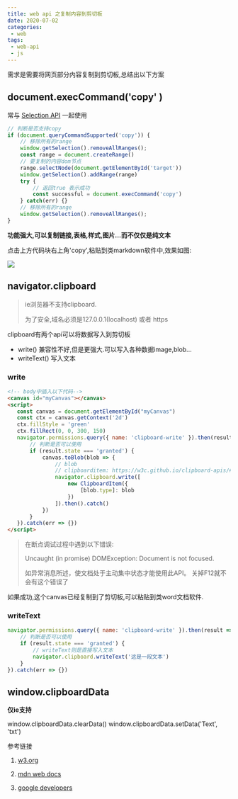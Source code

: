```yaml
---
title: web api 之复制内容到剪切板
date: 2020-07-02
categories:
 - web
tags:
 - web-api
 - js
---
```


需求是需要将网页部分内容复制到剪切板,总结出以下方案

## document.execCommand('copy' )

常与  [Selection API](https://developer.mozilla.org/en-US/docs/Web/API/Selection)  一起使用

```js
// 判断是否支持copy
if (document.queryCommandSupported('copy')) {
    // 移除所有的range
    window.getSelection().removeAllRanges();
    const range = document.createRange()
    // 要复制的内容dom节点
    range.selectNode(document.getElementById('target'))
    window.getSelection().addRange(range)
    try {
        // 返回true 表示成功
        const successful = document.execCommand('copy')
    } catch(err) {}
    // 移除所有的range
    window.getSelection().removeAllRanges();
}
```

**功能强大,可以复制链接,表格,样式,图片...而不仅仅是纯文本**

点击上方代码块右上角'copy',粘贴到类markdown软件中,效果如图:

<img src="https://s1.ax1x.com/2020/07/05/UShdVP.png">

## navigator.clipboard

> ie浏览器不支持clipboard.
>
> 为了安全,域名必须是127.0.0.1(localhost) 或者 https

clipboard有两个api可以将数据写入到剪切板

- write() 兼容性不好,但是更强大.可以写入各种数据image,blob...
- writeText() 写入文本

### write

```html
<!-- body中插入以下代码-->
<canvas id="myCanvas"></canvas>
<script>
   const canvas = document.getElementById("myCanvas")
   const ctx = canvas.getContext('2d')
   ctx.fillStyle = 'green'
   ctx.fillRect(0, 0, 300, 150)
   navigator.permissions.query({ name: 'clipboard-write' }).then(result => {
       // 判断是否可以使用
       if (result.state === 'granted') {
           canvas.toBlob(blob => {
               // blob
               // clipboarditem: https://w3c.github.io/clipboard-apis/#clipboarditem
               navigator.clipboard.write([
                   new ClipboardItem({
                       [blob.type]: blob
                   })
               ]).then().catch()
           })
       }
   }).catch(err => {})
</script>
```

> 在断点调试过程中遇到以下错误:
>
> Uncaught (in promise) DOMException: Document is not focused.
>
>  如异常消息所述，使文档处于主动集中状态才能使用此API。 关掉F12就不会有这个错误了

如果成功,这个canvas已经复制到了剪切板,可以粘贴到类word文档软件.

### writeText

```js
navigator.permissions.query({ name: 'clipboard-write' }).then(result => {
    // 判断是否可以使用
    if (result.state === 'granted') {
        // writeText则是直接写入文本
        navigator.clipboard.writeText('这是一段文本')
    }
}).catch(err => {})
```

## window.clipboardData

**仅ie支持**

window.clipboardData.clearData()
window.clipboardData.setData('Text', 'txt')

参考链接

1. [w3.org](https://www.w3.org/TR/clipboard-apis/)

2. [mdn web docs]( https://developer.mozilla.org/en-US/docs/Web/API/Clipboard/)

3. [google developers](https://developers.google.com/web/updates/2015/04/cut-and-copy-commands )

